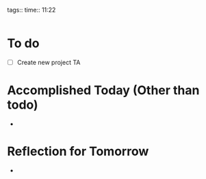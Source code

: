 tags:: 
time:: 11:22

```wakatime
```


# To do
- [ ] Create new project TA

# Accomplished Today (Other than todo)
- 

# Reflection for Tomorrow
- 